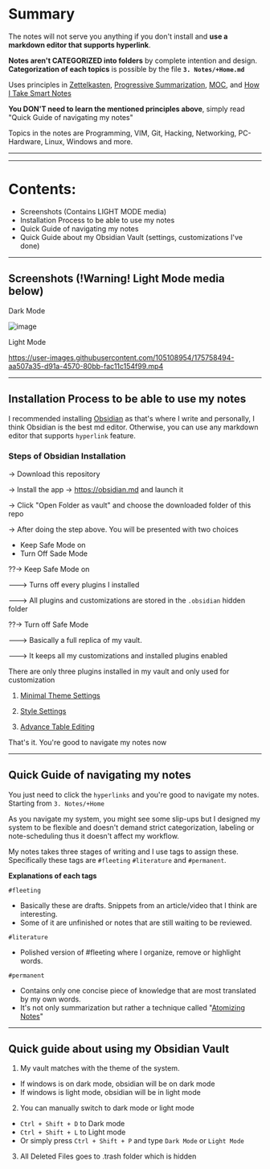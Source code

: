 # Summary
The notes will not serve you anything if you don't install and **use a markdown editor that supports hyperlink**.

**Notes aren't CATEGORIZED into folders** by complete intention and design. **Categorization of each topics** is possible by the file **`3. Notes/+Home.md`**

Uses principles in [Zettelkasten](https://en.wikipedia.org/wiki/Zettelkasten), [Progressive Summarization](https://fortelabs.co/blog/series/ps/), [MOC](https://medium.com/@nickmilo22/in-what-ways-can-we-form-useful-relationships-between-notes-9b9ec46973c6), and [How I Take Smart Notes](https://www.amazon.com/How-Take-Smart-Notes-Nonfiction/dp/1542866502)

**You DON'T need to learn the mentioned principles above**, simply read "Quick Guide of navigating my notes" 

Topics in the notes are Programming, VIM, Git, Hacking, Networking, PC-Hardware, Linux, Windows and more. 

---
---
# Contents:
- Screenshots (Contains LIGHT MODE media)
- Installation Process to be able to use my notes
- Quick Guide of navigating my notes
- Quick Guide about my Obsidian Vault (settings, customizations I've done)

---





## Screenshots (!Warning! Light Mode media below)

Dark Mode 

![image](https://user-images.githubusercontent.com/105108954/175243737-ea656a29-7057-4a95-aff8-9feaa0b78d51.png)

Light Mode

https://user-images.githubusercontent.com/105108954/175758494-aa507a35-d91a-4570-80bb-fac11c154f99.mp4


---
## Installation Process to be able to use my notes

I recommended installing [Obsidian](https://obsidian.md) as that's where I write and personally, I think Obsidian is the best md editor. Otherwise, you can use any markdown editor that supports `hyperlink` feature. 

### Steps of Obsidian Installation

-> Download this repository

-> Install the app -> https://obsidian.md and launch it

-> Click "Open Folder as vault" and choose the downloaded folder of this repo 

-> After doing the step above. You will be presented with two choices  
- Keep Safe Mode on
- Turn Off Sade Mode

??-> Keep Safe Mode on

---> Turns off every plugins I installed

---> All plugins and customizations are stored in the `.obsidian` hidden folder

??-> Turn off Safe Mode

---> Basically a full replica of my vault. 

---> It keeps all my customizations and installed plugins enabled 


There are only three plugins installed in my vault and only used for customization

1. [Minimal Theme Settings](https://github.com/kepano/obsidian-minimal-settings)

2. [Style Settings](https://github.com/mgmeyers/obsidian-style-settings)

3. [Advance Table Editing](https://github.com/tgrosinger/advanced-tables-obsidian)


That's it. You're good to navigate my notes now

---
## Quick Guide of navigating my notes
You just need to click the `hyperlinks` and you're good to navigate my notes. Starting from `3. Notes/+Home`



As you navigate my system, you might see some slip-ups but I designed my system to be flexible and doesn't demand strict categorization, labeling or note-scheduling thus it doesn't affect my workflow. 

My notes takes three stages of writing and I use tags to assign these. Specifically these tags are `#fleeting` `#literature` and `#permanent`.

**Explanations of each tags**

`#fleeting`
- Basically these are drafts. Snippets from an article/video that I think are interesting.
- Some of it are unfinished or notes that are still waiting to be reviewed.


`#literature`
- Polished version of #fleeting where I organize, remove or highlight words. 


`#permanent`
- Contains only one concise piece of knowledge that are most translated by my own words. 
- It's not only summarization but rather a technique called "[Atomizing Notes](https://neuron.zettel.page/atomic#:~:text=Zettelkasten%20notes%20are%20atomic%20and,idea%20and%20one%20idea%20only.)"


---
## Quick guide about using my Obsidian Vault

1. My vault matches with the theme of the system. 

- If windows is on dark mode, obsidian will be on dark mode
- If windows is light mode, obsidian will be in light mode

2. You can manually switch to dark mode or light mode

- `Ctrl + Shift + D` to Dark mode
- `Ctrl + Shift + L` to Light mode
- Or simply press `Ctrl + Shift + P` and type `Dark Mode` or `Light Mode`  


3. All Deleted Files goes to .trash folder which is hidden
